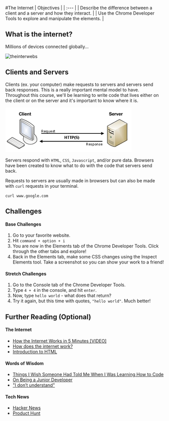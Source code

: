 #The Internet
| Objectives |
| :--- |
| Describe the difference between a client and a server and how they interact. |
| Use the Chrome Developer Tools to explore and manipulate the elements. |

## What is the internet?
Millions of devices connected globally...

![theinterwebs](https://mountpeaks.files.wordpress.com/2012/03/1069646562-lgl-2d-4096x40962.png)

## Clients and Servers
Clients (ex. your computer) make requests to servers and servers send back responses. This is a really important mental model to have. Throughout this course, we'll be learning to write code that lives either on the client or on the server and it's important to know where it is.

![client-server](client-server.png)

Servers respond with `HTML`, `CSS`, `Javascript`, and/or pure data. Browsers have been created to know what to do with the code that servers send back.

Requests to servers are usually made in browsers but can also be made with `curl` requests in your terminal.
```
curl www.google.com
```

## Challenges

#### Base Challenges
  1. Go to your favorite website.
  4. Hit `command + option + i`
  5. You are now in the Elements tab of the Chrome Developer Tools. Click through the other tabs and explore!
  6. Back in the Elements tab, make some CSS changes using the Inspect Elements tool. Take a screenshot so you can show your work to a friend!

#### Stretch Challenges
  1. Go to the Console tab of the Chrome Developer Tools.
  2. Type `4 + 4` in the console, and hit `enter`.
  3. Now, type `hello world` - what does that return?
  4. Try it again, but this time with quotes, `"hello world"`. Much better!

## Further Reading (Optional)

#### The Internet
  * [How the Internet Works in 5 Minutes [VIDEO]](https://www.youtube.com/watch?v=7_LPdttKXPc)
  * [How does the internet work?](http://computer.howstuffworks.com/internet/basics/internet.htm)
  * [Introduction to HTML](https://developer.mozilla.org/en-US/docs/Web/Guide/HTML/Introduction)

#### Words of Wisdom
  * [Things I Wish Someone Had Told Me When I Was Learning How to Code](https://medium.com/@cecilycarver/things-i-wish-someone-had-told-me-when-i-was-learning-how-to-code-565fc9dcb329)
  * [On Being a Junior Developer](http://mattsencenbaugh.com/on-being-a-junior-developer)
  * ["I don’t understand"](http://bjk5.com/post/38101106878/i-dont-understand)

#### Tech News
  * [Hacker News](https://news.ycombinator.com/)
  * [Product Hunt](http://www.producthunt.com/)
